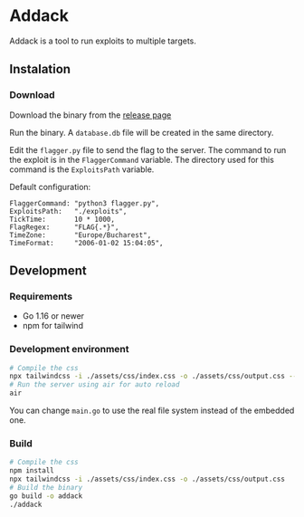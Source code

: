 # Addack

Addack is a tool to run exploits to multiple targets.

## Instalation

### Download

Download the binary from the [release page](https://github.com/Hiumee/addack/releases)

Run the binary. A `database.db` file will be created in the same directory.

Edit the `flagger.py` file to send the flag to the server. The command to run the exploit is in the `FlaggerCommand` variable. The directory used for this command is the `ExploitsPath` variable.

Default configuration:

```
FlaggerCommand: "python3 flagger.py",
ExploitsPath:   "./exploits",
TickTime:       10 * 1000,
FlagRegex:      "FLAG{.*}",
TimeZone:       "Europe/Bucharest",
TimeFormat:     "2006-01-02 15:04:05",
```

## Development

### Requirements

- Go 1.16 or newer
- npm for tailwind

### Development environment

```bash
# Compile the css
npx tailwindcss -i ./assets/css/index.css -o ./assets/css/output.css --watch
# Run the server using air for auto reload
air
```

You can change `main.go` to use the real file system instead of the embedded one.

### Build

```bash
# Compile the css
npm install
npx tailwindcss -i ./assets/css/index.css -o ./assets/css/output.css
# Build the binary
go build -o addack
./addack
```